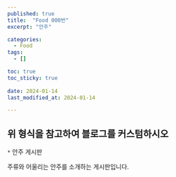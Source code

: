 ```yaml
---
published: true
title:  "Food 000번" 
excerpt: "안주"

categories:
  - Food
tags:
  - []

toc: true
toc_sticky: true
 
date: 2024-01-14
last_modified_at: 2024-01-14

---
```



## 위 형식을 참고하여 블로그를 커스텀하시오

`*` 안주 게시판

주류와 어울리는 안주를 소개하는 게시판입니다.
